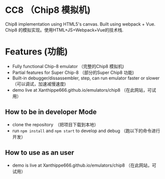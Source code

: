 # CC8 （Chip8 模拟机)
Chip8 implementation using HTML5's canvas. Built using webpack + Vue.
Chip8 的模拟实现。使用HTML+JS+Webpack+Vue的技术栈.

# Features (功能)
- Fully functional Chip-8 emulator （完整的Chip8 模拟机)
- Partial features for Super Chip-8 （部分的Super Chip8 功能)
- Built-in debugger/dissassembler, step, can run emulator faster or slower （可以调试，加速减慢速度)
- demo live at Xanthippe666.github.io/emulators/chip8 （在此网站，可试用）

## How to be in developer Mode
- clone the repository　（把项目下载到本地）
- run `npm install` and `npm start` to develop and debug （跑以下的命令进行开发）

## How to use as an user
- demo is live at Xanthippe666.github.io/emulators/chip8 （在此网站，可试用）
